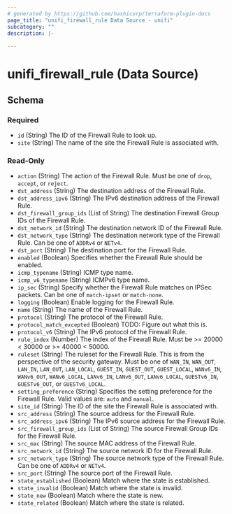 ```yaml
---
# generated by https://github.com/hashicorp/terraform-plugin-docs
page_title: "unifi_firewall_rule Data Source - unifi"
subcategory: ""
description: |-
  
---
```


# unifi_firewall_rule (Data Source)





<!-- schema generated by tfplugindocs -->
## Schema

### Required

- `id` (String) The ID of the Firewall Rule to look up.
- `site` (String) The name of the site the Firewall Rule is associated with.

### Read-Only

- `action` (String) The action of the Firewall Rule. Must be one of `drop`, `accept`, or `reject`.
- `dst_address` (String) The destination address of the Firewall Rule.
- `dst_address_ipv6` (String) The IPv6 destination address of the Firewall Rule.
- `dst_firewall_group_ids` (List of String) The destination Firewall Group IDs of the Firewall Rule.
- `dst_network_id` (String) The destination network ID of the Firewall Rule.
- `dst_network_type` (String) The destination network type of the Firewall Rule. Can be one of `ADDRv4` or `NETv4`.
- `dst_port` (String) The destination port for the Firewall Rule.
- `enabled` (Boolean) Specifies whether the Firewall Rule should be enabled.
- `icmp_typename` (String) ICMP type name.
- `icmp_v6_typename` (String) ICMPv6 type name.
- `ip_sec` (String) Specify whether the Firewall Rule matches on IPSec packets. Can be one of `match-ipset` or `match-none`.
- `logging` (Boolean) Enable logging for the Firewall Rule.
- `name` (String) The name of the Firewall Rule.
- `protocol` (String) The protocol of the Firewall Rule.
- `protocol_match_excepted` (Boolean) TODO: Figure out what this is.
- `protocol_v6` (String) The IPv6 protocol of the Firewall Rule.
- `rule_index` (Number) The index of the Firewall Rule. Must be >= 20000 < 30000 or >= 40000 < 50000.
- `ruleset` (String) The ruleset for the Firewall Rule. This is from the perspective of the security gateway. Must be one of `WAN_IN`, `WAN_OUT`, `LAN_IN`, `LAN_OUT`, `LAN_LOCAL`, `GUEST_IN`, `GUEST_OUT`, `GUEST_LOCAL`, `WANv6_IN`, `WANv6_OUT`, `WANv6_LOCAL`, `LANv6_IN`, `LANv6_OUT`, `LANv6_LOCAL`, `GUESTv6_IN`, `GUESTv6_OUT`, or `GUESTv6_LOCAL`.
- `setting_preference` (String) Specifies the setting preference for the Firewall Rule. Valid values are: `auto` and `manual`.
- `site_id` (String) The ID of the site the Firewall Rule is associated with.
- `src_address` (String) The source address for the Firewall Rule.
- `src_address_ipv6` (String) The IPv6 source address for the Firewall Rule.
- `src_firewall_group_ids` (List of String) The source Firewall Group IDs for the Firewall Rule.
- `src_mac` (String) The source MAC address of the Firewall Rule.
- `src_network_id` (String) The source network ID for the Firewall Rule.
- `src_network_type` (String) The source network type of the Firewall Rule. Can be one of `ADDRv4` or `NETv4`.
- `src_port` (String) The source port of the Firewall Rule.
- `state_established` (Boolean) Match where the state is established.
- `state_invalid` (Boolean) Match where the state is invalid.
- `state_new` (Boolean) Match where the state is new.
- `state_related` (Boolean) Match where the state is related.
